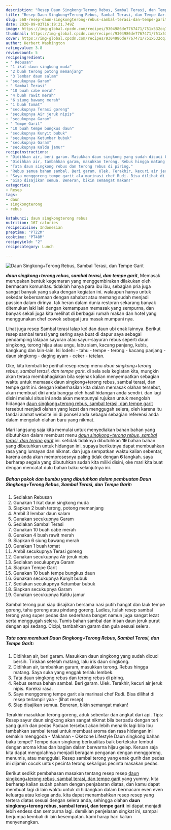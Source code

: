 ```yaml
---
description: "Resep Daun Singkong+Terong Rebus, Sambal Terasi, dan Tempe Garit, Enak"
title: "Resep Daun Singkong+Terong Rebus, Sambal Terasi, dan Tempe Garit, Enak"
slug: 568-resep-daun-singkongterong-rebus-sambal-terasi-dan-tempe-garit-enak
date: 2020-09-03T16:19:21.749Z
image: https://img-global.cpcdn.com/recipes/9304986de7767471/751x532cq70/daun-singkongterong-rebus-sambal-terasi-dan-tempe-garit-foto-resep-utama.jpg
thumbnail: https://img-global.cpcdn.com/recipes/9304986de7767471/751x532cq70/daun-singkongterong-rebus-sambal-terasi-dan-tempe-garit-foto-resep-utama.jpg
cover: https://img-global.cpcdn.com/recipes/9304986de7767471/751x532cq70/daun-singkongterong-rebus-sambal-terasi-dan-tempe-garit-foto-resep-utama.jpg
author: Herbert Washington
ratingvalue: 3.8
reviewcount: 5
recipeingredient:
- " Rebusan"
- "1 ikat daun singkong muda"
- "2 buah terong potong memanjang"
- "3 lembar daun salam"
- "secukupnya Garam"
- " Sambal Terasi"
- "10 buah cabe merah"
- "4 buah rawit merah"
- "6 siung bawang merah"
- "1 buah tomat"
- "secukupnya Terasi goreng"
- "secukupnya Air jeruk nipis"
- "secukupnya Garam"
- " Tempe Garit"
- "10 buah tempe bungkus daun"
- "secukupnya Kunyit bubuk"
- "secukupnya Ketumbar bubuk"
- "secukupnya Garam"
- "secukupnya Kaldu jamur"
recipeinstructions:
- "Didihkan air, beri garam. Masukkan daun singkong yang sudah dicuci bersih. Tiriskan setelah matang, lalu iris daun singkong."
- "Didihkan air, tambahkan garam, masukkan terong. Rebus hingga matang. Saya suka yang enggak terlalu lembek."
- "Tata daun singkong rebus dan terong rebus di piring."
- "Rebus semua bahan sambal. Beri garam. Ulek. Terakhir, kecuri air jeruk nipis. Koreksi rasa."
- "Saya menggoreng tempe garit ala marinasi chef Rudi. Bisa dilihat di resep terlampir yaa           (lihat resep)"
- "Siap disajikan semua. Beneran, bikin semangat makan!"
categories:
- Resep
tags:
- daun
- singkongterong
- rebus

katakunci: daun singkongterong rebus 
nutrition: 167 calories
recipecuisine: Indonesian
preptime: "PT22M"
cooktime: "PT48M"
recipeyield: "2"
recipecategory: Lunch

---
```



![Daun Singkong+Terong Rebus, Sambal Terasi, dan Tempe Garit](https://img-global.cpcdn.com/recipes/9304986de7767471/751x532cq70/daun-singkongterong-rebus-sambal-terasi-dan-tempe-garit-foto-resep-utama.jpg)

<b><i>daun singkong+terong rebus, sambal terasi, dan tempe garit</i></b>, Memasak merupakan bentuk kegemaran yang menggembirakan dilakukan oleh bermacam komunitas. tidaklah hanya para ibu ibu, sebagian pria juga sangat banyak yang suka dengan kegiatan ini. walaupun hanya untuk sekedar kebersamaan dengan sahabat atau memang sudah menjadi passion dalam dirinya. tak heran dalam dunia restoran sekarang banyak ditemukan laki laki dengan kemampuan memasak yang sempurna, dan banyak sekali juga kita melihat di berbagai rumah makan dan hotel yang menggunakan chef cowok sebagai juru masak mumpuni nya.

Lihat juga resep Sambal terasi lalap kol dan daun ubi enak lainnya. Berikut resep sambal terasi yang sering saya buat di dapur saya sebagai pendamping lalapan sayuran atau sayur-sayuran rebus seperti daun singkong, terong hijau atau ungu, labu siam, kacang panjang, kubis, kangkung dan lain-lain. Isi lodeh: - tahu - tempe - terong - kacang panjang - daun singkong - daging ayam - ceker - tetelan.

Oke, kita kembali ke perihal resep resep menu <i>daun singkong+terong rebus, sambal terasi, dan tempe garit</i>. di sela sela kegiatan kita, mungkin akan terasa membahagiakan bila sejenak kalian menyempatkan sebagian waktu untuk memasak daun singkong+terong rebus, sambal terasi, dan tempe garit ini. dengan keberhasilan kita dalam memasak olahan tersebut, akan membuat diri anda bangga oleh hasil hidangan anda sendiri. dan lagi disini melalui situs ini anda akan mempunyai rujukan untuk mengolah hidangan <u>daun singkong+terong rebus, sambal terasi, dan tempe garit</u> tersebut menjadi olahan yang lezat dan menggugah selera, oleh karena itu tandai alamat website ini di ponsel anda sebagai sebagian referensi anda dalam mengolah olahan baru yang nikmat.


Mari langsung saja kita memulai untuk menyediakan bahan bahan yang dibutuhkan dalam membuat menu <u><i>daun singkong+terong rebus, sambal terasi, dan tempe garit</i></u> ini. setidak tidaknya dibutuhkan <b>19</b> bahan bahan yang dibutuhkan untuk hidangan ini. supaya berikutnya dapat membuahkan rasa yang lumayan dan nikmat. dan juga sempatkan waktu kalian sebentar, karena anda akan memprosesnya paling tidak dengan <b>6</b> langkah. saya berharap segala yang dibutuhkan sudah kita miliki disini, oke mari kita buat dengan mencatat dulu bahan baku selanjutnya ini.

<!--inarticleads1-->

##### Bahan pokok dan bumbu yang dibutuhkan dalam pembuatan Daun Singkong+Terong Rebus, Sambal Terasi, dan Tempe Garit:

1. Sediakan  Rebusan
1. Gunakan 1 ikat daun singkong muda
1. Siapkan 2 buah terong, potong memanjang
1. Ambil 3 lembar daun salam
1. Gunakan secukupnya Garam
1. Sediakan  Sambal Terasi
1. Gunakan 10 buah cabe merah
1. Gunakan 4 buah rawit merah
1. Siapkan 6 siung bawang merah
1. Gunakan 1 buah tomat
1. Ambil secukupnya Terasi goreng
1. Gunakan secukupnya Air jeruk nipis
1. Sediakan secukupnya Garam
1. Siapkan  Tempe Garit
1. Gunakan 10 buah tempe bungkus daun
1. Gunakan secukupnya Kunyit bubuk
1. Sediakan secukupnya Ketumbar bubuk
1. Siapkan secukupnya Garam
1. Gunakan secukupnya Kaldu jamur


Sambal terong pun siap disajikan bersama nasi putih hangat dan lauk tempe goreng, tahu goreng atau pindang goreng. Ladies, itulah resep sambal terong yang super pedas dan sederhana banget namun juga sangat lezat serta menggugah selera. Tumis bahan sambal dan irisan daun jeruk purut dengan api sedang. Cicipi, tambahkan garam dan gula sesuai selera. 

<!--inarticleads2-->

##### Tata cara membuat Daun Singkong+Terong Rebus, Sambal Terasi, dan Tempe Garit:

1. Didihkan air, beri garam. Masukkan daun singkong yang sudah dicuci bersih. Tiriskan setelah matang, lalu iris daun singkong.
1. Didihkan air, tambahkan garam, masukkan terong. Rebus hingga matang. Saya suka yang enggak terlalu lembek.
1. Tata daun singkong rebus dan terong rebus di piring.
1. Rebus semua bahan sambal. Beri garam. Ulek. Terakhir, kecuri air jeruk nipis. Koreksi rasa.
1. Saya menggoreng tempe garit ala marinasi chef Rudi. Bisa dilihat di resep terlampir yaa -           (lihat resep)
1. Siap disajikan semua. Beneran, bikin semangat makan!


Terakhir masukkan terong goreng, aduk sebentar dan angkat dari api. Tips: Resep sayur daun singkong akan sangat nikmat bila berpadu dengan teri yang gurih dan pedas Paduan tersebut akan lebih menarik lagi bila Ibu tambahkan sambal terasi untuk membuat aroma dan rasa hidangan ini semakin menggoda - Makanan - Okezone Lifestyle Daun singkong bahan baku tempe? Tempe daun singkong berkualitas baik bertekstur lembut dengan aroma khas dan bagian dalam berwarna hijau gelap. Keruan saja kita dapat mengolahnya menjadi beragam penganan dengan menggoreng, menumis, atau menggulai. Resep sambal terong yang enak gurih dan pedas ini dijamin cocok untuk pecinta terong sekaligus pecinta masakan pedas. 

Berikut sedikit pembahasan masakan tentang resep resep <u>daun singkong+terong rebus, sambal terasi, dan tempe garit</u> yang yummy. kita berharap kalian sudah paham dengan penjabaran diatas, dan kamu dapat membuat lagi di lain waktu untuk di hidangkan dalam bermacam even even keluarga atau kolega anda. kita dapat menambahkan resep resep yang tertera diatas sesuai dengan selera anda, sehingga olahan <b>daun singkong+terong rebus, sambal terasi, dan tempe garit</b> ini dapat menjadi lebih endess dan sempurna lagi. demikian penjelasan singkat ini, sampai berjumpa kembali di lain kesempatan. kami harap hari kalian menyenangkan.

